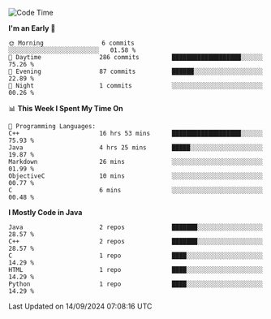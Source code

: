 <!--START_SECTION:waka-->
![Code Time](http://img.shields.io/badge/Code%20Time-24%20hrs%2040%20mins-blue)

**I'm an Early 🐤** 

```text
🌞 Morning                6 commits           ░░░░░░░░░░░░░░░░░░░░░░░░░   01.58 % 
🌆 Daytime                286 commits         ███████████████████░░░░░░   75.26 % 
🌃 Evening                87 commits          ██████░░░░░░░░░░░░░░░░░░░   22.89 % 
🌙 Night                  1 commits           ░░░░░░░░░░░░░░░░░░░░░░░░░   00.26 % 
```


📊 **This Week I Spent My Time On** 

```text
💬 Programming Languages: 
C++                      16 hrs 53 mins      ███████████████████░░░░░░   75.93 % 
Java                     4 hrs 25 mins       █████░░░░░░░░░░░░░░░░░░░░   19.87 % 
Markdown                 26 mins             ░░░░░░░░░░░░░░░░░░░░░░░░░   01.99 % 
ObjectiveC               10 mins             ░░░░░░░░░░░░░░░░░░░░░░░░░   00.77 % 
C                        6 mins              ░░░░░░░░░░░░░░░░░░░░░░░░░   00.48 % 
```

**I Mostly Code in Java** 

```text
Java                     2 repos             ███████░░░░░░░░░░░░░░░░░░   28.57 % 
C++                      2 repos             ███████░░░░░░░░░░░░░░░░░░   28.57 % 
C                        1 repo              ████░░░░░░░░░░░░░░░░░░░░░   14.29 % 
HTML                     1 repo              ████░░░░░░░░░░░░░░░░░░░░░   14.29 % 
Python                   1 repo              ████░░░░░░░░░░░░░░░░░░░░░   14.29 % 
```




 Last Updated on 14/09/2024 07:08:16 UTC
<!--END_SECTION:waka-->
